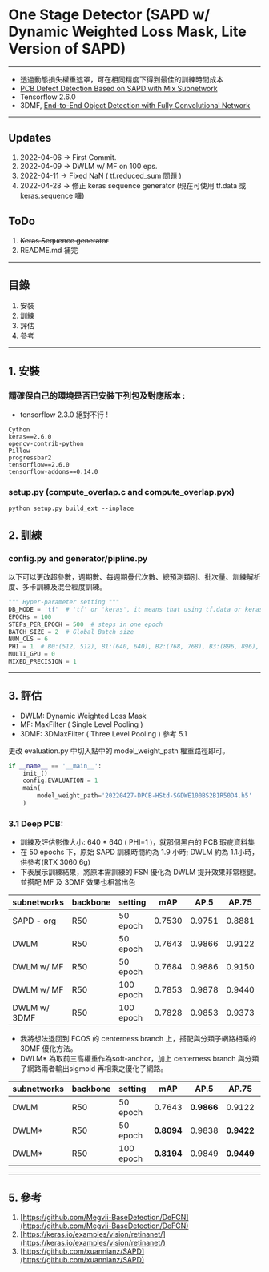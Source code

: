 # One Stage Detector (SAPD w/ Dynamic Weighted Loss Mask, Lite Version of SAPD)

---

* 透過動態損失權重遮罩，可在相同精度下得到最佳的訓練時間成本
* [PCB Defect Detection Based on SAPD with Mix Subnetwork](https://github.com/gogo12235LYH/keras-pcb-sapd-mix)
* Tensorflow 2.6.0
* 3DMF, [End-to-End Object Detection with Fully Convolutional Network](https://arxiv.org/abs/2012.03544)

---

## Updates

1. 2022-04-06 -> First Commit.
2. 2022-04-09 -> DWLM w/ MF on 100 eps.
3. 2022-04-11 -> Fixed NaN ( tf.reduced_sum 問題 )
4. 2022-04-28 -> 修正 keras sequence generator (現在可使用 tf.data 或 keras.sequence 囉)
## ToDo

1. ~~Keras Sequence generator~~
2. README.md 補完

---

## 目錄

1. 安裝
2. 訓練
3. 評估
4. 參考

---

## 1. 安裝

### 請確保自己的環境是否已安裝下列包及對應版本 :

* tensorflow 2.3.0 絕對不行 !

```
Cython
keras==2.6.0
opencv-contrib-python
Pillow
progressbar2
tensorflow==2.6.0
tensorflow-addons==0.14.0
```

### setup.py (compute_overlap.c and compute_overlap.pyx)

```commandline
python setup.py build_ext --inplace
```

## 2. 訓練

### config.py and generator/pipline.py

以下可以更改超參數，週期數、每週期疊代次數、總預測類別、批次量、訓練解析度、多卡訓練及混合經度訓練。

```python
""" Hyper-parameter setting """
DB_MODE = 'tf'  # 'tf' or 'keras', it means that using tf.data or keras.util.sequence.
EPOCHs = 100
STEPs_PER_EPOCH = 500  # steps in one epoch
BATCH_SIZE = 2  # Global Batch size
NUM_CLS = 6
PHI = 1  # B0:(512, 512), B1:(640, 640), B2:(768, 768), B3:(896, 896), B4:(1024, 1024) ~ B7(1048, 1048)
MULTI_GPU = 0
MIXED_PRECISION = 1
```

---

## 3. 評估

* DWLM: Dynamic Weighted Loss Mask
* MF: MaxFilter ( Single Level Pooling )
* 3DMF: 3DMaxFilter ( Three Level Pooling ) 參考 5.1

更改 evaluation.py 中切入點中的 model_weight_path 權重路徑即可。
```python
if __name__ == '__main__':
    init_()
    config.EVALUATION = 1
    main(
        model_weight_path='20220427-DPCB-HStd-SGDWE100BS2B1R50D4.h5'
    )
```

### 3.1 Deep PCB:
* 訓練及評估影像大小: 640 * 640 ( PHI=1 )，就那個黑白的 PCB 瑕疵資料集
* 在 50 epochs 下，原始 SAPD 訓練時間約為 1.9 小時; DWLM 約為 1.1小時，供參考(RTX 3060 6g)
* 下表展示訓練結果，將原本需訓練的 FSN 優化為 DWLM 提升效果非常穩健。並搭配 MF 及 3DMF 效果也相當出色

| subnetworks  | backbone | setting    | mAP    | AP.5   | AP.75  | AP.9   |
|--------------|----------|------------|--------|--------|--------|--------|
| SAPD - org   | R50      | 50 epoch   | 0.7530 | 0.9751 | 0.8881 | 0.3518 |
| DWLM         | R50      | 50 epoch   | 0.7643 | 0.9866 | 0.9122 | 0.3881 |
| DWLM w/ MF   | R50      | 50 epoch   | 0.7684 | 0.9886 | 0.9150 | 0.3803 |
| DWLM w/ MF   | R50      | 100 epoch  | 0.7853 | 0.9878 | 0.9440 | 0.4261 |
| DWLM w/ 3DMF | R50      | 100 epoch  | 0.7828 | 0.9853 | 0.9373 | 0.4115 |


* 我將想法退回到 FCOS 的 centerness branch 上，搭配與分類子網路相乘的 3DMF 優化方法。
* DWLM* 為取前三高權重作為soft-anchor，加上 centerness branch 與分類子網路兩者輸出sigmoid 再相乘之優化子網路。

| subnetworks | backbone | setting    | mAP        | AP.5       | AP.75      | AP.9       |
|-------------|----------|------------|------------|------------|------------|------------|
| DWLM        | R50      | 50 epoch   | 0.7643     | **0.9866** | 0.9122     | 0.3881     |
| DWLM*       | R50      | 50 epoch   | **0.8094** | 0.9838     | **0.9422** | **0.4710** |
| DWLM*       | R50      | 100 epoch  | **0.8194** | 0.9849     | **0.9449** | **0.4981** |

---

## 5. 參考

1. [https://github.com/Megvii-BaseDetection/DeFCN](https://github.com/Megvii-BaseDetection/DeFCN)
2. [https://keras.io/examples/vision/retinanet/](https://keras.io/examples/vision/retinanet/)
3. [https://github.com/xuannianz/SAPD](https://github.com/xuannianz/SAPD)